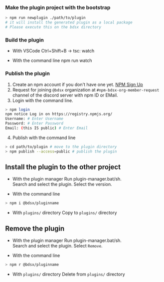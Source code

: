 
### Make the plugin project with the bootstrap
```sh
> npm run newplugin ./path/to/plugin 
# it will install the generated plugin as a local package
# Please execute this on the bdsx directory
```

### Build the plugin
* With VSCode
Ctrl+Shift+B -> tsc: watch

* With the command line
npm run watch

### Publish the plugin
1. Create an npm account if you don't have one yet. [NPM Sign Up](https://www.npmjs.com/signup)
2. Request for joining `@bdsx` organization at `#npm-bdsx-org-member-request` channel of the discord server with npm ID or EMail.
3. Login with the command line.
```sh
> npm login
npm notice Log in on https://registry.npmjs.org/
Username: # Enter Username
Password: # Enter Password
Email: (this IS public) # Enter Email
```
4. Publish with the command line
```sh
> cd path/to/plugin # move to the plugin directory
> npm publish --access=public # publish the plugin
```

## Install the plugin to the other project
* With the plugin manager
Run plugin-manager.bat/sh.  
Search and select the plugin.
Select the version.

* With the command line
```sh
> npm i @bdsx/pluginname
```

* With `plugins/` directory
Copy to `plugins/` directory

## Remove the plugin
* With the plugin manager
Run plugin-manager.bat/sh.  
Search and select the plugin.
Select `Remove`.

* With the command line
```sh
> npm r @bdsx/pluginname
```

* With `plugins/` directory
Delete from `plugins/` directory
